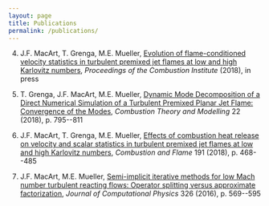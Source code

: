 ```yaml
---
layout: page
title: Publications
permalink: /publications/
---
```




4. J.F. MacArt, T. Grenga, M.E. Mueller, [Evolution of flame-conditioned velocity statistics in turbulent premixed jet flames at low and high Karlovitz numbers](https://doi.org/10.1016/j.proci.2018.08.030), *Proceedings of the Combustion Institute* (2018), in press


3. T. Grenga, J.F. MacArt, M.E. Mueller, [Dynamic Mode Decomposition of a Direct Numerical Simulation of a Turbulent Premixed Planar Jet Flame: Convergence of the Modes](https://doi.org/10.1080/13647830.2018.1457799), *Combustion Theory and Modelling* 22 (2018), p. 795--811


2. J.F. MacArt, T. Grenga, M.E. Mueller, [Effects of combustion heat release on velocity and scalar statistics in turbulent premixed jet flames at low and high Karlovitz numbers](https://doi.org/10.1016/j.combustflame.2018.01.022), *Combustion and Flame* 191 (2018), p. 468--485


1. J.F. MacArt, M.E. Mueller, [Semi-implicit iterative methods for low Mach number turbulent reacting flows: Operator splitting versus approximate factorization](http://dx.doi.org/10.1016/j.jcp.2016.09.016), *Journal of Computational Physics* 326 (2016), p. 569--595
